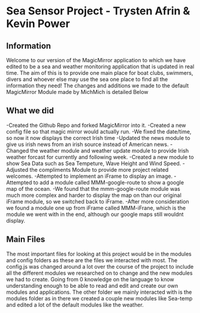 <h1>Sea Sensor Project - Trysten Afrin & Kevin Power</h1>
<body>
<h2> Information </h2>
<p>
Welcome to our version of the MagicMirror application to which we have edited to be a sea and weather monitoring application that is updated in real time. The aim of this is to provide one main place for boat clubs, swimmers, divers and whoever else may use the sea one place to find all the information they need! The changes and additions we made to the default MagicMirror Module made by MichMich is detailed Below
</p>
<h2>What we did</h2>
<p2> 
  -Created the Github Repo and forked MagicMirror into it.
  -Created a new config file so that magic mirror would actually run.
  -We fixed the date/time, so now it now displays the correct Irish time
  -Updated the news module to give us irish news from an irish source instead of American news.
  -Changed the weather module and weather update module to provide Irish weather forcast for currently and following week.
  -Created a new module to show Sea Data such as Sea Tempeture, Wave Height and Wind Speed.
  -Adjusted the compliments Module to provide more project related welcomes.
  -Attempted to implement an iFrame to display an image.
  -Attempted to add a module called MMM-google-route to show a google map of the ocean.
  -We found that the mmm-google-route module was much more complex and harder to display the map on than our original iFrame module, so we switched back to iFrame.
  -After more consideration we found a module one up from iFrame called MMM-iFrane, which is the module we went with in the end, although our google maps still wouldnt display.
</p2>
<H2>Main Files</H2>
<p3>
  The most important files for looking at this project would be in the modules and config folders as these are the files we interacted with most. The config.js was changed around a lot over the course of the project to include all the different modules we researched on to change and the new modules we had to create. Going from 0 knowledge on the language to know understanding enough to be able to read and edit and create our own modules and applications. The other folder we mainly interacted with is the modules folder as in there we created a couple new modules like Sea-temp and edited a lot of the default modules like the weather.
</p3>
</body>
